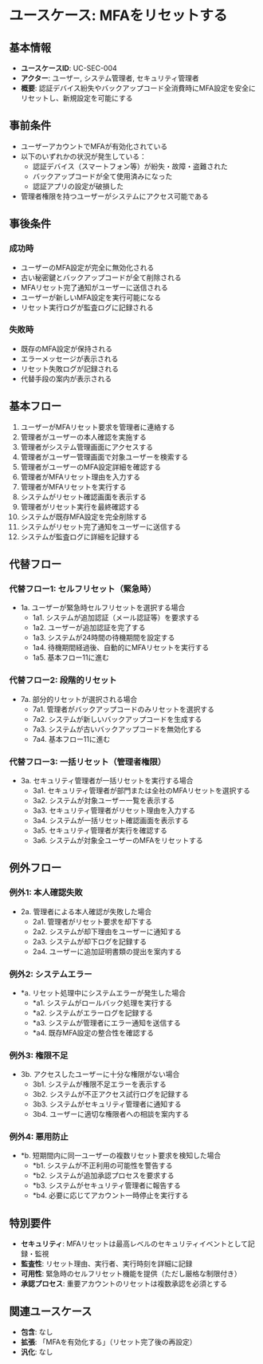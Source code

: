 # ユースケース: MFAをリセットする

## 基本情報
- **ユースケースID**: UC-SEC-004
- **アクター**: ユーザー, システム管理者, セキュリティ管理者
- **概要**: 認証デバイス紛失やバックアップコード全消費時にMFA設定を安全にリセットし、新規設定を可能にする

## 事前条件
- ユーザーアカウントでMFAが有効化されている
- 以下のいずれかの状況が発生している：
  - 認証デバイス（スマートフォン等）が紛失・故障・盗難された
  - バックアップコードが全て使用済みになった
  - 認証アプリの設定が破損した
- 管理者権限を持つユーザーがシステムにアクセス可能である

## 事後条件
### 成功時
- ユーザーのMFA設定が完全に無効化される
- 古い秘密鍵とバックアップコードが全て削除される
- MFAリセット完了通知がユーザーに送信される
- ユーザーが新しいMFA設定を実行可能になる
- リセット実行ログが監査ログに記録される

### 失敗時
- 既存のMFA設定が保持される
- エラーメッセージが表示される
- リセット失敗ログが記録される
- 代替手段の案内が表示される

## 基本フロー
1. ユーザーがMFAリセット要求を管理者に連絡する
2. 管理者がユーザーの本人確認を実施する
3. 管理者がシステム管理画面にアクセスする
4. 管理者がユーザー管理画面で対象ユーザーを検索する
5. 管理者がユーザーのMFA設定詳細を確認する
6. 管理者がMFAリセット理由を入力する
7. 管理者がMFAリセットを実行する
8. システムがリセット確認画面を表示する
9. 管理者がリセット実行を最終確認する
10. システムが既存MFA設定を完全削除する
11. システムがリセット完了通知をユーザーに送信する
12. システムが監査ログに詳細を記録する

## 代替フロー
### 代替フロー1: セルフリセット（緊急時）
- 1a. ユーザーが緊急時セルフリセットを選択する場合
  - 1a1. システムが追加認証（メール認証等）を要求する
  - 1a2. ユーザーが追加認証を完了する
  - 1a3. システムが24時間の待機期間を設定する
  - 1a4. 待機期間経過後、自動的にMFAリセットを実行する
  - 1a5. 基本フロー11に進む

### 代替フロー2: 段階的リセット
- 7a. 部分的リセットが選択される場合
  - 7a1. 管理者がバックアップコードのみリセットを選択する
  - 7a2. システムが新しいバックアップコードを生成する
  - 7a3. システムが古いバックアップコードを無効化する
  - 7a4. 基本フロー11に進む

### 代替フロー3: 一括リセット（管理者権限）
- 3a. セキュリティ管理者が一括リセットを実行する場合
  - 3a1. セキュリティ管理者が部門または全社のMFAリセットを選択する
  - 3a2. システムが対象ユーザー一覧を表示する
  - 3a3. セキュリティ管理者がリセット理由を入力する
  - 3a4. システムが一括リセット確認画面を表示する
  - 3a5. セキュリティ管理者が実行を確認する
  - 3a6. システムが対象全ユーザーのMFAをリセットする

## 例外フロー
### 例外1: 本人確認失敗
- 2a. 管理者による本人確認が失敗した場合
  - 2a1. 管理者がリセット要求を却下する
  - 2a2. システムが却下理由をユーザーに通知する
  - 2a3. システムが却下ログを記録する
  - 2a4. ユーザーに追加証明書類の提出を案内する

### 例外2: システムエラー
- *a. リセット処理中にシステムエラーが発生した場合
  - *a1. システムがロールバック処理を実行する
  - *a2. システムがエラーログを記録する
  - *a3. システムが管理者にエラー通知を送信する
  - *a4. 既存MFA設定の整合性を確認する

### 例外3: 権限不足
- 3b. アクセスしたユーザーに十分な権限がない場合
  - 3b1. システムが権限不足エラーを表示する
  - 3b2. システムが不正アクセス試行ログを記録する
  - 3b3. システムがセキュリティ管理者に通知する
  - 3b4. ユーザーに適切な権限者への相談を案内する

### 例外4: 悪用防止
- *b. 短期間内に同一ユーザーの複数リセット要求を検知した場合
  - *b1. システムが不正利用の可能性を警告する
  - *b2. システムが追加承認プロセスを要求する
  - *b3. システムがセキュリティ管理者に報告する
  - *b4. 必要に応じてアカウント一時停止を実行する

## 特別要件
- **セキュリティ**: MFAリセットは最高レベルのセキュリティイベントとして記録・監視
- **監査性**: リセット理由、実行者、実行時刻を詳細に記録
- **可用性**: 緊急時のセルフリセット機能を提供（ただし厳格な制限付き）
- **承認プロセス**: 重要アカウントのリセットは複数承認を必須とする

## 関連ユースケース
- **包含**: なし
- **拡張**: 「MFAを有効化する」（リセット完了後の再設定）
- **汎化**: なし